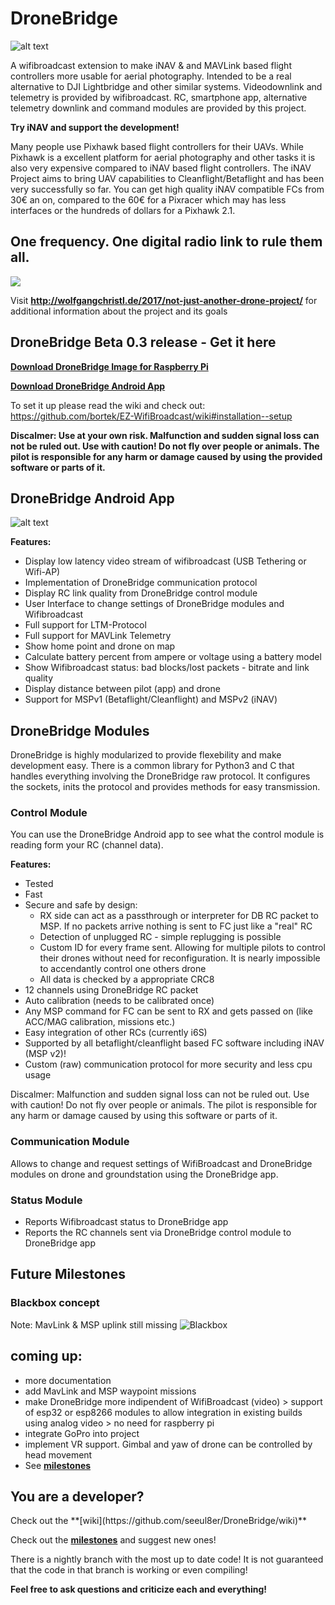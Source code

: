# DroneBridge
![alt text](https://raw.githubusercontent.com/seeul8er/DroneBridge/master/wiki/DroneBridgeLogo-1_smaller.png)

A wifibroadcast extension to make iNAV & and MAVLink based flight controllers more usable for aerial photography. Intended to be a real alternative to DJI Lightbridge and other similar systems. Videodownlink and telemetry is provided by wifibroadcast. RC, smartphone app, alternative telemetry downlink and command modules are provided by this project.

<b>Try iNAV and support the development!</b>

Many people use Pixhawk based flight controllers for their UAVs. While Pixhawk is a excellent platform for aerial photography and other tasks it is also very expensive compared to iNAV based flight controllers. The iNAV Project aims to bring UAV capabilities to Cleanflight/Betaflight and has been very successfully so far. You can get high quality iNAV compatible FCs from 30€ an on, compared to the 60€ for a Pixracer which may has less interfaces or the hundreds of dollars for a Pixhawk 2.1.


<h2>One frequency. One digital radio link to rule them all.</h2>
<img src="https://github.com/seeul8er/DroneBridge/blob/master/wiki/oneforall.jpg">

Visit <b>http://wolfgangchristl.de/2017/not-just-another-drone-project/</b> for additional information about the project and its goals

<h2>DroneBridge Beta 0.3 release - Get it here</h2>

**[Download DroneBridge Image for Raspberry Pi](https://github.com/seeul8er/DroneBridge/releases/tag/v0.3)**

**[Download DroneBridge Android App](https://forstudents-my.sharepoint.com/personal/ga25puh_forstudents_onmicrosoft_com/_layouts/15/guestaccess.aspx?docid=06b1ff2fa69744f45921789b52f88d853&authkey=AeCN4yiqgmL06Mq-rO1Lz6Y&expiration=2018-01-31T23%3A00%3A00.000Z&e=7422989d8eee49e28a268767350b10b1)**

To set it up please read the wiki and check out: https://github.com/bortek/EZ-WifiBroadcast/wiki#installation--setup


**Discalmer: Use at your own risk. Malfunction and sudden signal loss can not be ruled out. Use with caution! Do not fly over people or animals. The pilot is responsible for any harm or damage caused by using the provided software or parts of it.**

<h2>DroneBridge Android App</h2>

![alt text](https://raw.githubusercontent.com/seeul8er/DroneBridge/master/wiki/dp_app-map-2017-10-29-kleiner.png)

<b>Features:</b>
 - Display low latency video stream of wifibroadcast (USB Tethering or Wifi-AP)
 - Implementation of DroneBridge communication protocol
 - Display RC link quality from DroneBridge control module
 - User Interface to change settings of DroneBridge modules and Wifibroadcast
 - Full support for LTM-Protocol
 - Full support for MAVLink Telemetry
 - Show home point and drone on map
 - Calculate battery percent from ampere or voltage using a battery model
 - Show Wifibroadcast status: bad blocks/lost packets - bitrate and link quality
 - Display distance between pilot (app) and drone
 - Support for MSPv1 (Betaflight/Cleanflight) and MSPv2 (iNAV)

<h2>DroneBridge Modules</h2>

DroneBridge is highly modularized to provide flexebility and make development easy. There is a common library for Python3 and C that handles everything involving the DroneBridge raw protocol. It configures the sockets, inits the protocol and provides methods for easy transmission.

<h3>Control Module</h2>

You can use the DroneBridge Android app to see what the control module is reading form your RC (channel data).

<b>Features:</b>
 - Tested
 - Fast
 - Secure and safe by design: 
   - RX side can act as a passthrough or interpreter for DB RC packet to MSP. If no packets arrive nothing is sent to FC just like a "real" RC
   - Detection of unplugged RC - simple replugging is possible
   - Custom ID for every frame sent. Allowing for multiple pilots to control their drones without need for reconfiguration. It is nearly impossible to accendantly control one others drone
   - All data is checked by a appropriate CRC8
 - 12 channels using DroneBridge RC packet
 - Auto calibration (needs to be calibrated once)
 - Any MSP command for FC can be sent to RX and gets passed on (like ACC/MAG calibration, missions etc.)
 - Easy integration of other RCs (currently i6S)
 - Supported by all betaflight/cleanflight based FC software including iNAV (MSP v2)!
 - Custom (raw) communication protocol for more security and less cpu usage

Discalmer: Malfunction and sudden signal loss can not be ruled out. Use with caution! Do not fly over people or animals. The pilot is responsible for any harm or damage caused by using this software or parts of it.

<h3>Communication Module</h3>

Allows to change and request settings of WifiBroadcast and DroneBridge modules on drone and groundstation using the DroneBridge app.

<h3>Status Module</h3>

 - Reports Wifibroadcast status to DroneBridge app
 - Reports the RC channels sent via DroneBridge control module to DroneBridge app

<h2>Future Milestones</h2>

### Blackbox concept
Note: MavLink & MSP uplink still missing
![Blackbox](https://github.com/seeul8er/DroneBridge/blob/master/wiki/Blackbox.png)

## coming up:
 - more documentation
 - add MavLink and MSP waypoint missions
 - make DroneBridge more indipendent of WifiBroadcast (video) > support of esp32 or esp8266 modules to allow integration in existing builds using analog video > no need for raspberry pi
 - integrate GoPro into project
 - implement VR support. Gimbal and yaw of drone can be controlled by head movement
 - See **[milestones](https://github.com/seeul8er/DroneBridge/wiki/Milestones)**

<h2>You are a developer?</h2>
Check out the **[wiki](https://github.com/seeul8er/DroneBridge/wiki)**

Check out the **[milestones](https://github.com/seeul8er/DroneBridge/wiki/Milestones)** and suggest new ones!

There is a nightly branch with the most up to date code! It is not guaranteed that the code in that branch is working or even compiling!

**Feel free to ask questions and criticize each and everything!**
